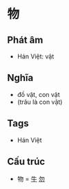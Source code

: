 # 物

## Phát âm
* Hán Việt: vật

## Nghĩa
* đồ vật, con vật
* (trâu là con vật)

## Tags
* Hán Việt

## Cấu trúc
* 物 = [牛](牛.md) [勿](勿.md)

<script>window.HANZI_FIELD='物';</script>